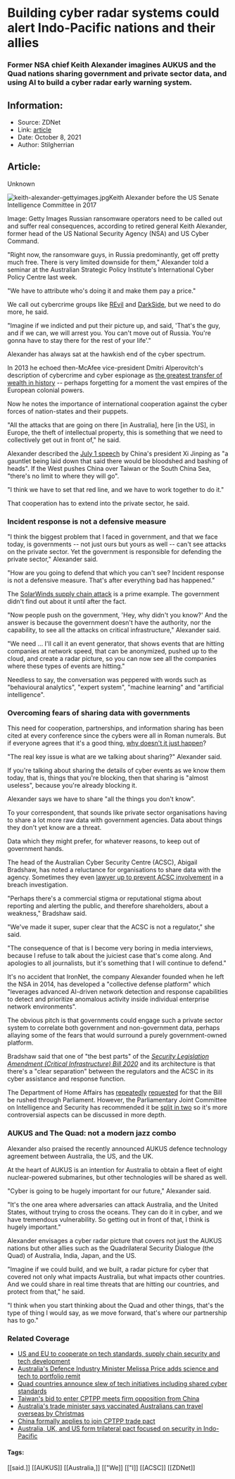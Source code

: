 # Building cyber radar systems could alert Indo-Pacific nations and their allies
### Former NSA chief Keith Alexander imagines AUKUS and the Quad nations sharing government and private sector data, and using AI to build a cyber radar early warning system.

## Information:
+ Source: ZDNet
+ Link: [article](https://www.zdnet.com/article/building-cyber-radar-systems-could-alert-indo-pacific-nations-and-their-allies/)
+ Date: October 8, 2021
+ Author: Stilgherrian 


## Article:
Unknown

![keith-alexander-gettyimages.jpg](https://www.zdnet.com/a/img/resize/2f8d81c92b6543bf65ce580a795d5756f9ba9d6d/2021/10/08/26199f1f-aa4d-4e27-b755-a46841650990/keith-alexander-gettyimages.jpg?fit=bounds&auto=webp)Keith Alexander before the US Senate Intelligence Committee in 2017


 Image: Getty Images
 Russian ransomware operators need to be called out and suffer real consequences, according to retired general Keith Alexander, former head of the US National Security Agency (NSA) and US Cyber Command. 

"Right now, the ransomware guys, in Russia predominantly, get off pretty much free. There is very limited downside for them," Alexander told a seminar at the Australian Strategic Policy Institute's International Cyber Policy Centre last week. 

"We have to attribute who's doing it and make them pay a price." 

We call out cybercrime groups like [REvil](https://www.zdnet.com/article/revil-ransomware-group-resurfaces-after-brief-hiatus/) and [DarkSide](https://www.zdnet.com/article/after-just-9-months-darkside-ransomware-gang-brings-in-90-million-in-bitcoin/), but we need to do more, he said. 

"Imagine if we indicted and put their picture up, and said, 'That's the guy, and if we can, we will arrest you. You can't move out of Russia. You're gonna have to stay there for the rest of your life'." 

Alexander has always sat at the hawkish end of the cyber spectrum. 

In 2013 he echoed then-McAfee vice-president Dmitri Alperovitch's description of cybercrime and cyber espionage as [the greatest transfer of wealth in history](https://www.zdnet.com/article/will-you-stop-with-all-your-cybering-already/) -- perhaps forgetting for a moment the vast empires of the European colonial powers. 






Now he notes the importance of international cooperation against the cyber forces of nation-states and their puppets. 

"All the attacks that are going on there [in Australia], here [in the US], in Europe, the theft of intellectual property, this is something that we need to collectively get out in front of," he said. 

Alexander described the [July 1 speech](http://www.xinhuanet.com/english/special/2021-07/01/c_1310038244.htm) by China's president Xi Jinping as "a gauntlet being laid down that said there would be bloodshed and bashing of heads". If the West pushes China over Taiwan or the South China Sea, "there's no limit to where they will go". 

"I think we have to set that red line, and we have to work together to do it." 

That cooperation has to extend into the private sector, he said. 

###  Incident response is not a defensive measure

"I think the biggest problem that I faced in government, and that we face today, is governments -- not just ours but yours as well -- can't see attacks on the private sector. Yet the government is responsible for defending the private sector," Alexander said. 

"How are you going to defend that which you can't see? Incident response is not a defensive measure. That's after everything bad has happened." 

The [SolarWinds supply chain attack](https://www.zdnet.com/article/solarwinds-attack-hit-100-companies-and-took-months-of-planning-says-white-house/) is a prime example. The government didn't find out about it until after the fact. 

"Now people push on the government, 'Hey, why didn't you know?' And the answer is because the government doesn't have the authority, nor the capability, to see all the attacks on critical infrastructure," Alexander said. 

"We need ... I'll call it an event generator, that shows events that are hitting companies at network speed, that can be anonymized, pushed up to the cloud, and create a radar picture, so you can now see all the companies where these types of events are hitting." 

Needless to say, the conversation was peppered with words such as "behavioural analytics", "expert system", "machine learning" and "artificial intelligence". 

###  Overcoming fears of sharing data with governments

This need for cooperation, partnerships, and information sharing has been cited at every conference since the cybers were all in Roman numerals. But if everyone agrees that it's a good thing, [why doesn't it just happen](https://www.zdnet.com/article/cyber-cooperation-leads-to-cybersecurity-so-why-wont-australia-cyber-do-it/)? 

"The real key issue is what are we talking about sharing?" Alexander said. 

If you're talking about sharing the details of cyber events as we know them today, that is, things that you're blocking, then that sharing is "almost useless", because you're already blocking it. 

Alexander says we have to share "all the things you don't know". 

To your correspondent, that sounds like private sector organisations having to share a lot more raw data with government agencies. Data about things they don't yet know are a threat. 

Data which they might prefer, for whatever reasons, to keep out of government hands. 

The head of the Australian Cyber Security Centre (ACSC), Abigail Bradshaw, has noted a reluctance for organisations to share data with the agency. Sometimes they even [lawyer up to prevent ACSC involvement](https://www.zdnet.com/article/nationally-known-australian-company-lawyered-up-to-resist-asd-help/) in a breach investigation. 

"Perhaps there's a commercial stigma or reputational stigma about reporting and alerting the public, and therefore shareholders, about a weakness," Bradshaw said. 

"We've made it super, super clear that the ACSC is not a regulator," she said. 

"The consequence of that is I become very boring in media interviews, because I refuse to talk about the juiciest case that's come along. And apologies to all journalists, but it's something that I will continue to defend." 

It's no accident that IronNet, the company Alexander founded when he left the NSA in 2014, has developed a "collective defense platform" which "leverages advanced AI-driven network detection and response capabilities to detect and prioritize anomalous activity inside individual enterprise network environments". 

The obvious pitch is that governments could engage such a private sector system to correlate both government and non-government data, perhaps allaying some of the fears that would surround a purely government-owned platform. 

Bradshaw said that one of "the best parts" of the [*Security Legislation Amendment (Critical Infrastructure) Bill 2020*](https://parlinfo.aph.gov.au/parlInfo/search/display/display.w3p;query=Id%3A%22legislation%2Fbillhome%2Fr6657%22) and its architecture is that there's a "clear separation" between the regulators and the ACSC in its cyber assistance and response function. 

The Department of Home Affairs has [repeatedly](https://www.zdnet.com/article/home-affairs-asks-for-a-rush-on-critical-infrastructure-bill-to-allow-asd-to-act-lawfully/) [requested](https://www.zdnet.com/article/minister-prioritises-critical-infrastructure-bill-as-others-pass-through-parliament/) for that the Bill be rushed through Parliament. However, the Parliamentary Joint Committee on Intelligence and Security has recommended it be [split in two](https://www.zdnet.com/article/critical-infrastructure-bill-should-be-split-to-swiftly-give-government-last-resort-powers-pjcis/) so it's more controversial aspects can be discussed in more depth. 

###  AUKUS and The Quad: not a modern jazz combo

Alexander also praised the recently announced AUKUS defence technology agreement between Australia, the US, and the UK. 

At the heart of AUKUS is an intention for Australia to obtain a fleet of eight nuclear-powered submarines, but other technologies will be shared as well. 

"Cyber is going to be hugely important for our future," Alexander said. 

"It's the one area where adversaries can attack Australia, and the United States, without trying to cross the oceans. They can do it in cyber, and we have tremendous vulnerability. So getting out in front of that, I think is hugely important." 

Alexander envisages a cyber radar picture that covers not just the AUKUS nations but other allies such as the Quadrilateral Security Dialogue (the Quad) of Australia, India, Japan, and the US. 

"Imagine if we could build, and we built, a radar picture for cyber that covered not only what impacts Australia, but what impacts other countries. And we could share in real time threats that are hitting our countries, and protect from that," he said. 

"I think when you start thinking about the Quad and other things, that's the type of thing I would say, as we move forward, that's where our partnership has to go." 

### Related Coverage

* [US and EU to cooperate on tech standards, supply chain security and tech development](/article/us-and-eu-to-cooperate-on-tech-standards-supply-chain-security-and-tackling-non-market-practices/)
* [Australia's Defence Industry Minister Melissa Price adds science and tech to portfolio remit](/article/australias-defence-minister-melissa-price-adds-science-and-tech-to-portfolio-remit/)
* [Quad countries announce slew of tech initiatives including shared cyber standards](/article/quad-countries-announce-slew-of-tech-initiatives-including-shared-cyber-standards/)
* [Taiwan's bid to enter CPTPP meets firm opposition from China](/article/taiwans-bid-to-enter-cptpp-meets-firm-opposition-from-china/)
* [Australia's trade minister says vaccinated Australians can travel overseas by Christmas](/article/australias-trade-minister-says-vaccinated-australians-can-travel-overseas-by-christmas/)
* [China formally applies to join CPTPP trade pact](/article/china-formally-applies-to-join-cptpp-trade-pact/)
* [Australia, UK, and US form trilateral pact focused on security in Indo-Pacific](/article/australia-uk-and-us-form-trilateral-pact-focused-on-security-in-indo-pacific/)





#### Tags:
[[said.]] [[AUKUS]] [[Australia,]] [["We]] [["I]] [[ACSC]] [[ZDNet]]
